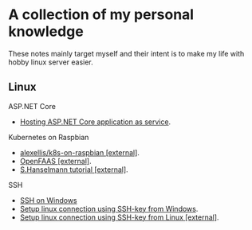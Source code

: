 # A collection of my personal knowledge
These notes mainly target myself and their intent is to make my life with hobby linux server easier.

## Linux

ASP.NET Core
- [Hosting ASP.NET Core application as service](linux/asp-net-core-as-service.md).

Kubernetes on Raspbian

- [alexellis/k8s-on-raspbian [external]](https://github.com/alexellis/k8s-on-raspbian).
- [OpenFAAS [external]](https://blog.alexellis.io/your-serverless-raspberry-pi-cluster/).
- [S.Hanselmann tutorial [external]](https://www.hanselman.com/blog/HowToBuildAKubernetesClusterWithARMRaspberryPiThenRunNETCoreOnOpenFaas.aspx).

SSH
- [SSH on Windows](linux/ssh-on-windows.md)
- [Setup linux connection using SSH-key from Windows](linux/ssh-key-from-windows.md).
- [Setup linux connection using SSH-key from Linux [external]](https://www.raspberrypi.org/documentation/remote-access/ssh/passwordless.md).
